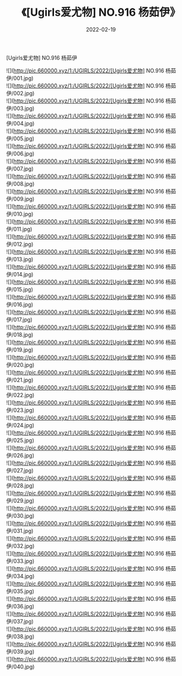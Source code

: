 ﻿---
layout: post
title:  《[Ugirls爱尤物] NO.916 杨茹伊》
date:   2022-02-19
img: http://pic.660000.xyz/1:/UGIRLS/2022/[Ugirls爱尤物] NO.916 杨茹伊/000.jpg
categories: [美女, 清纯, 唯美]
---

[Ugirls爱尤物] NO.916 杨茹伊

 ![](http://pic.660000.xyz/1:/UGIRLS/2022/[Ugirls爱尤物] NO.916 杨茹伊/001.jpg) <br>![](http://pic.660000.xyz/1:/UGIRLS/2022/[Ugirls爱尤物] NO.916 杨茹伊/002.jpg) <br>![](http://pic.660000.xyz/1:/UGIRLS/2022/[Ugirls爱尤物] NO.916 杨茹伊/003.jpg) <br>![](http://pic.660000.xyz/1:/UGIRLS/2022/[Ugirls爱尤物] NO.916 杨茹伊/004.jpg) <br>![](http://pic.660000.xyz/1:/UGIRLS/2022/[Ugirls爱尤物] NO.916 杨茹伊/005.jpg) <br>![](http://pic.660000.xyz/1:/UGIRLS/2022/[Ugirls爱尤物] NO.916 杨茹伊/006.jpg) <br>![](http://pic.660000.xyz/1:/UGIRLS/2022/[Ugirls爱尤物] NO.916 杨茹伊/007.jpg) <br>![](http://pic.660000.xyz/1:/UGIRLS/2022/[Ugirls爱尤物] NO.916 杨茹伊/008.jpg) <br>![](http://pic.660000.xyz/1:/UGIRLS/2022/[Ugirls爱尤物] NO.916 杨茹伊/009.jpg) <br>![](http://pic.660000.xyz/1:/UGIRLS/2022/[Ugirls爱尤物] NO.916 杨茹伊/010.jpg) <br>![](http://pic.660000.xyz/1:/UGIRLS/2022/[Ugirls爱尤物] NO.916 杨茹伊/011.jpg) <br>![](http://pic.660000.xyz/1:/UGIRLS/2022/[Ugirls爱尤物] NO.916 杨茹伊/012.jpg) <br>![](http://pic.660000.xyz/1:/UGIRLS/2022/[Ugirls爱尤物] NO.916 杨茹伊/013.jpg) <br>![](http://pic.660000.xyz/1:/UGIRLS/2022/[Ugirls爱尤物] NO.916 杨茹伊/014.jpg) <br>![](http://pic.660000.xyz/1:/UGIRLS/2022/[Ugirls爱尤物] NO.916 杨茹伊/015.jpg) <br>![](http://pic.660000.xyz/1:/UGIRLS/2022/[Ugirls爱尤物] NO.916 杨茹伊/016.jpg) <br>![](http://pic.660000.xyz/1:/UGIRLS/2022/[Ugirls爱尤物] NO.916 杨茹伊/017.jpg) <br>![](http://pic.660000.xyz/1:/UGIRLS/2022/[Ugirls爱尤物] NO.916 杨茹伊/018.jpg) <br>![](http://pic.660000.xyz/1:/UGIRLS/2022/[Ugirls爱尤物] NO.916 杨茹伊/019.jpg) <br>![](http://pic.660000.xyz/1:/UGIRLS/2022/[Ugirls爱尤物] NO.916 杨茹伊/020.jpg) <br>![](http://pic.660000.xyz/1:/UGIRLS/2022/[Ugirls爱尤物] NO.916 杨茹伊/021.jpg) <br>![](http://pic.660000.xyz/1:/UGIRLS/2022/[Ugirls爱尤物] NO.916 杨茹伊/022.jpg) <br>![](http://pic.660000.xyz/1:/UGIRLS/2022/[Ugirls爱尤物] NO.916 杨茹伊/023.jpg) <br>![](http://pic.660000.xyz/1:/UGIRLS/2022/[Ugirls爱尤物] NO.916 杨茹伊/024.jpg) <br>![](http://pic.660000.xyz/1:/UGIRLS/2022/[Ugirls爱尤物] NO.916 杨茹伊/025.jpg) <br>![](http://pic.660000.xyz/1:/UGIRLS/2022/[Ugirls爱尤物] NO.916 杨茹伊/026.jpg) <br>![](http://pic.660000.xyz/1:/UGIRLS/2022/[Ugirls爱尤物] NO.916 杨茹伊/027.jpg) <br>![](http://pic.660000.xyz/1:/UGIRLS/2022/[Ugirls爱尤物] NO.916 杨茹伊/028.jpg) <br>![](http://pic.660000.xyz/1:/UGIRLS/2022/[Ugirls爱尤物] NO.916 杨茹伊/029.jpg) <br>![](http://pic.660000.xyz/1:/UGIRLS/2022/[Ugirls爱尤物] NO.916 杨茹伊/030.jpg) <br>![](http://pic.660000.xyz/1:/UGIRLS/2022/[Ugirls爱尤物] NO.916 杨茹伊/031.jpg) <br>![](http://pic.660000.xyz/1:/UGIRLS/2022/[Ugirls爱尤物] NO.916 杨茹伊/032.jpg) <br>![](http://pic.660000.xyz/1:/UGIRLS/2022/[Ugirls爱尤物] NO.916 杨茹伊/033.jpg) <br>![](http://pic.660000.xyz/1:/UGIRLS/2022/[Ugirls爱尤物] NO.916 杨茹伊/034.jpg) <br>![](http://pic.660000.xyz/1:/UGIRLS/2022/[Ugirls爱尤物] NO.916 杨茹伊/035.jpg) <br>![](http://pic.660000.xyz/1:/UGIRLS/2022/[Ugirls爱尤物] NO.916 杨茹伊/036.jpg) <br>![](http://pic.660000.xyz/1:/UGIRLS/2022/[Ugirls爱尤物] NO.916 杨茹伊/037.jpg) <br>![](http://pic.660000.xyz/1:/UGIRLS/2022/[Ugirls爱尤物] NO.916 杨茹伊/038.jpg) <br>![](http://pic.660000.xyz/1:/UGIRLS/2022/[Ugirls爱尤物] NO.916 杨茹伊/039.jpg) <br>![](http://pic.660000.xyz/1:/UGIRLS/2022/[Ugirls爱尤物] NO.916 杨茹伊/040.jpg) <br>